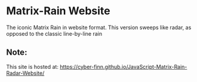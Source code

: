 # Matrix-Rain Website
The iconic Matrix Rain in website format. This version sweeps like radar, as opposed to the classic line-by-line rain

## Note:
This site is hosted at: https://cyber-finn.github.io/JavaScript-Matrix-Rain-Radar-Website/
